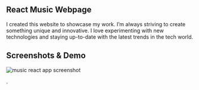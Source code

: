 ## React Music Webpage


I created this website to showcase my work. I’m always striving to create something unique and innovative. I love experimenting with new technologies and staying up-to-date with the latest trends in the tech world.



## Screenshots & Demo
![music react app screenshot](https://github.com/6rahul9/Countdown-Timer/assets/97466426/4645a6f7-7341-4f82-8499-dfed5ec08f78)

.